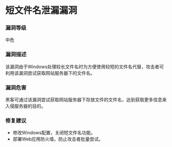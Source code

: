 # 短文件名泄漏漏洞

### 漏洞等级

中危

### 漏洞描述

该漏洞由于Windows处理较长文件名时为方便使用较短的文件名代替，攻击者可利用该漏洞尝试获取网站服务器下的文件名。

### 漏洞危害

黑客可通过该漏洞尝试获取网站服务器下存放文件的文件名，达到获取更多信息来入侵服务器的目的。

### 修复建议

- 修改Windows配置，关闭短文件名功能。
- 部署Web应用防火墙，防止攻击者批量尝试。